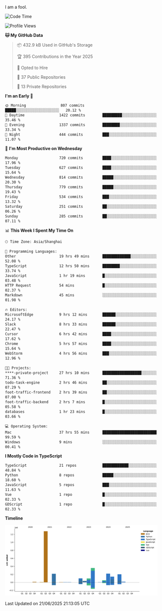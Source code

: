 I am a fool.

<!--START_SECTION:waka-->
![Code Time](http://img.shields.io/badge/Code%20Time-3%2C197%20hrs%2032%20mins-blue)

![Profile Views](http://img.shields.io/badge/Profile%20Views-1-blue)

**🐱 My GitHub Data** 

> 📦 432.9 kB Used in GitHub's Storage 
 > 
> 🏆 395 Contributions in the Year 2025
 > 
> 💼 Opted to Hire
 > 
> 📜 37 Public Repositories 
 > 
> 🔑 13 Private Repositories 
 > 
**I'm an Early 🐤** 

```text
🌞 Morning                807 commits         █████░░░░░░░░░░░░░░░░░░░░   20.12 % 
🌆 Daytime                1422 commits        █████████░░░░░░░░░░░░░░░░   35.46 % 
🌃 Evening                1337 commits        ████████░░░░░░░░░░░░░░░░░   33.34 % 
🌙 Night                  444 commits         ███░░░░░░░░░░░░░░░░░░░░░░   11.07 % 
```
📅 **I'm Most Productive on Wednesday** 

```text
Monday                   720 commits         ████░░░░░░░░░░░░░░░░░░░░░   17.96 % 
Tuesday                  627 commits         ████░░░░░░░░░░░░░░░░░░░░░   15.64 % 
Wednesday                814 commits         █████░░░░░░░░░░░░░░░░░░░░   20.30 % 
Thursday                 779 commits         █████░░░░░░░░░░░░░░░░░░░░   19.43 % 
Friday                   534 commits         ███░░░░░░░░░░░░░░░░░░░░░░   13.32 % 
Saturday                 251 commits         ██░░░░░░░░░░░░░░░░░░░░░░░   06.26 % 
Sunday                   285 commits         ██░░░░░░░░░░░░░░░░░░░░░░░   07.11 % 
```


📊 **This Week I Spent My Time On** 

```text
🕑︎ Time Zone: Asia/Shanghai

💬 Programming Languages: 
Other                    19 hrs 49 mins      █████████████░░░░░░░░░░░░   52.08 % 
TypeScript               12 hrs 50 mins      ████████░░░░░░░░░░░░░░░░░   33.74 % 
JavaScript               1 hr 19 mins        █░░░░░░░░░░░░░░░░░░░░░░░░   03.48 % 
HTTP Request             54 mins             █░░░░░░░░░░░░░░░░░░░░░░░░   02.37 % 
Markdown                 45 mins             ░░░░░░░░░░░░░░░░░░░░░░░░░   01.98 % 

🔥 Editors: 
MicrosoftEdge            9 hrs 12 mins       ██████░░░░░░░░░░░░░░░░░░░   24.17 % 
Slack                    8 hrs 33 mins       ██████░░░░░░░░░░░░░░░░░░░   22.47 % 
Cursor                   6 hrs 42 mins       ████░░░░░░░░░░░░░░░░░░░░░   17.62 % 
Chrome                   5 hrs 57 mins       ████░░░░░░░░░░░░░░░░░░░░░   15.64 % 
WebStorm                 4 hrs 56 mins       ███░░░░░░░░░░░░░░░░░░░░░░   12.96 % 

🐱‍💻 Projects: 
****-private-project     27 hrs 10 mins      ██████████████████░░░░░░░   71.36 % 
todo-task-engine         2 hrs 46 mins       ██░░░░░░░░░░░░░░░░░░░░░░░   07.29 % 
foot-traffic-frontend    2 hrs 39 mins       ██░░░░░░░░░░░░░░░░░░░░░░░   07.00 % 
foot-traffic-backend     2 hrs 7 mins        █░░░░░░░░░░░░░░░░░░░░░░░░   05.58 % 
databases                1 hr 23 mins        █░░░░░░░░░░░░░░░░░░░░░░░░   03.66 % 

💻 Operating System: 
Mac                      37 hrs 55 mins      █████████████████████████   99.59 % 
Windows                  9 mins              ░░░░░░░░░░░░░░░░░░░░░░░░░   00.41 % 
```

**I Mostly Code in TypeScript** 

```text
TypeScript               21 repos            ████████████░░░░░░░░░░░░░   48.84 % 
Python                   8 repos             █████░░░░░░░░░░░░░░░░░░░░   18.60 % 
JavaScript               5 repos             ███░░░░░░░░░░░░░░░░░░░░░░   11.63 % 
Vue                      1 repo              █░░░░░░░░░░░░░░░░░░░░░░░░   02.33 % 
GDScript                 1 repo              █░░░░░░░░░░░░░░░░░░░░░░░░   02.33 % 
```



**Timeline**

![Lines of Code chart](https://raw.githubusercontent.com/VeejaLiu/VeejaLiu/master/assets/bar_graph.png)


 Last Updated on 21/06/2025 21:13:05 UTC
<!--END_SECTION:waka-->
